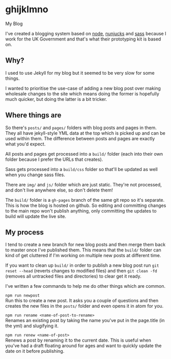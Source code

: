# ghijklmno
My Blog

I've created a blogging system based on [node](https://nodejs.org/), [nunjucks](https://mozilla.github.io/nunjucks/) and [sass](sass-lang.com/
) because I work for the UK Government and that's what their prototyping kit is based on.

## Why?

I used to use Jekyll for my blog but it seemed to be very slow for some things.

I wanted to prioritise the use-case of adding a new blog post over making wholesale changes to the site which means doing the former is hopefully much quicker, but doing the latter is a bit tricker.

## Where things are

So there's `posts/` and `pages/` folders with blog posts and pages in them. They all have jekyll-style YML data at the top which is picked up and can be used within them. The difference between posts and pages are exactly what you'd expect.

All posts and pages get processed into a `build/` folder (each into their own folder because I prefer the URLs that creates).

Sass gets processed into a `build/css` folder so that'll be updated as well when you change sass files.

There are `img/` and `js/` folder which are just static. They're not processed, and don't live anywhere else, so don't delete them!

The `build/` folder is a `gh-pages` branch of the same git repo so it's separate. This is how the blog is hosted on github. So editing and committing changes to the main repo won't publish anything, only committing the updates to build will update the live site.

## My process

I tend to create a new branch for new blog posts and then merge them back to master once I've published them. This means that the `build/` folder can kind of get cluttered if I'm working on multiple new posts at different time.

If you want to clean up `build/` in order to publish a new blog post run
`git reset --head` (reverts changes to modified files)
and then
`git clean -fd` (removes all untracked files and directories)
to clear get it ready.

I've written a few commands to help me do other things which are common.

`npm run newpost`<br />
Run this to create a new post. It asks you a couple of questions and then creates the new files in the `posts/` folder and even opens it in atom for you.

`npm run rename <name-of-post-to-rename>`<br />
Renames an existing post by taking the name you've put in the page.title (in the yml) and slugifying it.

`npm run renew <name-of-post>`<br />
Renews a post by renaming it to the current date. This is useful when you've had a draft floating around for ages and want to quickly update the date on it before publishing.
